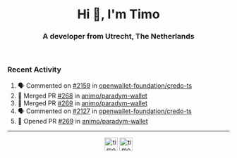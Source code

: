 <h1 align="center">Hi 👋, I'm Timo</h1>
<h3 align="center">A developer from Utrecht, The Netherlands</h3>
<br/>
<!-- https://github.com/rahuldkjain/github-profile-readme-generator --!>

<!--  <p align="left"><img src="https://github-readme-stats.vercel.app/api?username=timoglastra&show_icons=true&count_private=true&" alt="timoglastra" /></p> --!>

<!--
Github language stats
<p align="left"><img src="https://github-readme-stats.vercel.app/api/top-langs/?username=timoglastra&layout=compact" alt="timoglastra" /><p>
-->

<!-- Codestats language stats -->
<!-- <p align="left"><img src="https://codestats-readme.vercel.app/api/top-langs/?username=timoglastra&layout=compact&language_count=12" alt="timoglastra" /><p>    --!>
  
<h3>Recent Activity</h3>

<!--START_SECTION:activity-->
1. 🗣 Commented on [#2159](https://github.com/openwallet-foundation/credo-ts/issues/2159#issuecomment-2618850452) in [openwallet-foundation/credo-ts](https://github.com/openwallet-foundation/credo-ts)
2. 🎉 Merged PR [#268](https://github.com/animo/paradym-wallet/pull/268) in [animo/paradym-wallet](https://github.com/animo/paradym-wallet)
3. 🎉 Merged PR [#269](https://github.com/animo/paradym-wallet/pull/269) in [animo/paradym-wallet](https://github.com/animo/paradym-wallet)
4. 🗣 Commented on [#2127](https://github.com/openwallet-foundation/credo-ts/pull/2127#issuecomment-2618287177) in [openwallet-foundation/credo-ts](https://github.com/openwallet-foundation/credo-ts)
5. 💪 Opened PR [#269](https://github.com/animo/paradym-wallet/pull/269) in [animo/paradym-wallet](https://github.com/animo/paradym-wallet)
<!--END_SECTION:activity-->

---

<p align="center">
<a href="https://twitter.com/timoglastra" target="blank"><img align="center" src="https://cdn.jsdelivr.net/npm/simple-icons@3.0.1/icons/twitter.svg" alt="timoglastra" height="30" width="30" /></a>
<a href="https://linkedin.com/in/timoglastra" target="blank"><img align="center" src="https://cdn.jsdelivr.net/npm/simple-icons@3.0.1/icons/linkedin.svg" alt="timoglastra" height="30" width="30" /></a>
</p>



